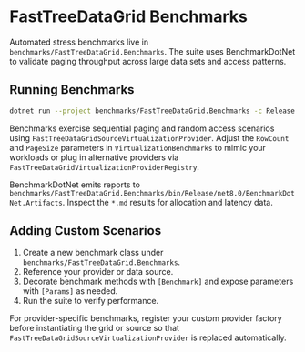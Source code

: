 # FastTreeDataGrid Benchmarks

Automated stress benchmarks live in `benchmarks/FastTreeDataGrid.Benchmarks`. The suite uses BenchmarkDotNet to validate paging throughput across large data sets and access patterns.

## Running Benchmarks

```bash
dotnet run --project benchmarks/FastTreeDataGrid.Benchmarks -c Release
```

Benchmarks exercise sequential paging and random access scenarios using `FastTreeDataGridSourceVirtualizationProvider`. Adjust the `RowCount` and `PageSize` parameters in `VirtualizationBenchmarks` to mimic your workloads or plug in alternative providers via `FastTreeDataGridVirtualizationProviderRegistry`.

BenchmarkDotNet emits reports to `benchmarks/FastTreeDataGrid.Benchmarks/bin/Release/net8.0/BenchmarkDotNet.Artifacts`. Inspect the `*.md` results for allocation and latency data.

## Adding Custom Scenarios

1. Create a new benchmark class under `benchmarks/FastTreeDataGrid.Benchmarks`.
2. Reference your provider or data source.
3. Decorate benchmark methods with `[Benchmark]` and expose parameters with `[Params]` as needed.
4. Run the suite to verify performance.

For provider-specific benchmarks, register your custom provider factory before instantiating the grid or source so that `FastTreeDataGridSourceVirtualizationProvider` is replaced automatically.
